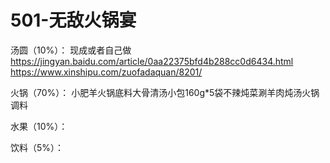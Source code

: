 # 501-无敌火锅宴
汤圆（10%）：
现成或者自己做
https://jingyan.baidu.com/article/0aa22375bfd4b288cc0d6434.html
https://www.xinshipu.com/zuofadaquan/8201/

火锅（70%）：
小肥羊火锅底料大骨清汤小包160g*5袋不辣炖菜涮羊肉炖汤火锅调料

水果（10%）：

饮料（5%）：
